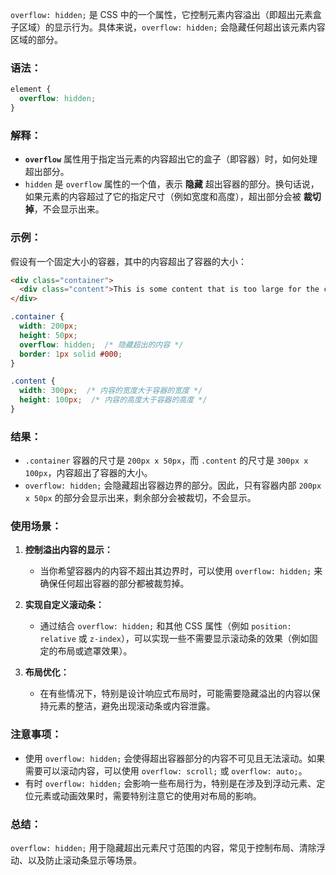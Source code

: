 `overflow: hidden;` 是 CSS 中的一个属性，它控制元素内容溢出（即超出元素盒子区域）的显示行为。具体来说，`overflow: hidden;` 会隐藏任何超出该元素内容区域的部分。

### 语法：
```css
element {
  overflow: hidden;
}
```

### 解释：
- **`overflow`** 属性用于指定当元素的内容超出它的盒子（即容器）时，如何处理超出部分。
- `hidden` 是 `overflow` 属性的一个值，表示 **隐藏** 超出容器的部分。换句话说，如果元素的内容超过了它的指定尺寸（例如宽度和高度），超出部分会被 **裁切掉**，不会显示出来。

### 示例：

假设有一个固定大小的容器，其中的内容超出了容器的大小：

```html
<div class="container">
  <div class="content">This is some content that is too large for the container.</div>
</div>
```

```css
.container {
  width: 200px;
  height: 50px;
  overflow: hidden;  /* 隐藏超出的内容 */
  border: 1px solid #000;
}

.content {
  width: 300px;  /* 内容的宽度大于容器的宽度 */
  height: 100px;  /* 内容的高度大于容器的高度 */
}
```

### 结果：
- `.container` 容器的尺寸是 `200px x 50px`，而 `.content` 的尺寸是 `300px x 100px`，内容超出了容器的大小。
- `overflow: hidden;` 会隐藏超出容器边界的部分。因此，只有容器内部 `200px x 50px` 的部分会显示出来，剩余部分会被裁切，不会显示。

### 使用场景：
1. **控制溢出内容的显示：**
   - 当你希望容器内的内容不超出其边界时，可以使用 `overflow: hidden;` 来确保任何超出容器的部分都被裁剪掉。
   
2. **实现自定义滚动条：**
   - 通过结合 `overflow: hidden;` 和其他 CSS 属性（例如 `position: relative` 或 `z-index`），可以实现一些不需要显示滚动条的效果（例如固定的布局或遮罩效果）。

3. **布局优化：**
   - 在有些情况下，特别是设计响应式布局时，可能需要隐藏溢出的内容以保持元素的整洁，避免出现滚动条或内容泄露。

### 注意事项：
- 使用 `overflow: hidden;` 会使得超出容器部分的内容不可见且无法滚动。如果需要可以滚动内容，可以使用 `overflow: scroll;` 或 `overflow: auto;`。
- 有时 `overflow: hidden;` 会影响一些布局行为，特别是在涉及到浮动元素、定位元素或动画效果时，需要特别注意它的使用对布局的影响。

### 总结：
`overflow: hidden;` 用于隐藏超出元素尺寸范围的内容，常见于控制布局、清除浮动、以及防止滚动条显示等场景。